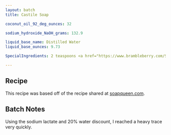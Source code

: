 ```yaml
---
layout: batch
title: Castile Soap

coconut_oil_92_deg_ounces: 32

sodium_hydroxide_NaOH_grams: 132.9

liquid_base_name: Distilled Water
liquid_base_ounces: 9.73

SpecialIngredients: 2 teaspoons <a href="https://www.brambleberry.com/Sodium-Lactate-P5127.aspx">sodium lactate</a>, 4 teaspoons <a href="http://amzn.to/1mO8E4M">French green clay</a>, 1.6 oz. <a href="https://www.brambleberry.com/Celestial-Waters-Cybilla-Fragrance-Oil-P3361.aspx">celestial waters cybilla fragrance oil</a>.

---
```


## Recipe
This recipe was based off of the recipe shared at [soapqueen.com](https://www.soapqueen.com/bath-and-body-tutorials/castile-cold-process-soap-tutorial/).

## Batch Notes
Using the sodium lactate and 20% water discount, I reached a heavy trace very quickly.